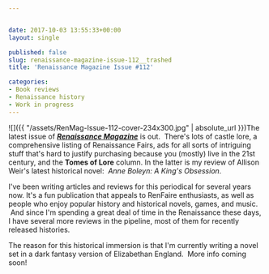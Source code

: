 ```yaml
---


date: 2017-10-03 13:55:33+00:00
layout: single

published: false
slug: renaissance-magazine-issue-112__trashed
title: 'Renaissance Magazine Issue #112'

categories:
- Book reviews
- Renaissance history
- Work in progress
---
```


![]({{ "/assets/RenMag-Issue-112-cover-234x300.jpg" | absolute_url }})The latest issue of [_**Renaissance Magazine**_](http://www.renaissancemagazine.com) is out.  There's lots of castle lore, a comprehensive listing of Renaissance Fairs, ads for all sorts of intriguing stuff that's hard to justify purchasing because you (mostly) live in the 21st century, and the **Tomes of Lore** column. In the latter is my review of Allison Weir's latest historical novel:  _Anne Boleyn: A King's Obsession_.

I've been writing articles and reviews for this periodical for several years now. It's a fun publication that appeals to RenFaire enthusiasts, as well as people who enjoy popular history and historical novels, games, and music.  And since I'm spending a great deal of time in the Renaissance these days, I have several more reviews in the pipeline, most of them for recently released histories.

The reason for this historical immersion is that I'm currently writing a novel set in a dark fantasy version of Elizabethan England.  More info coming soon!
